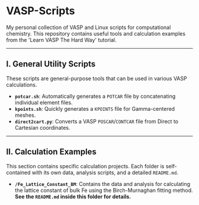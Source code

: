 # VASP-Scripts

My personal collection of VASP and Linux scripts for computational chemistry. This repository contains useful tools and calculation examples from the 'Learn VASP The Hard Way' tutorial.

---

## Ⅰ. General Utility Scripts 

These scripts are general-purpose tools that can be used in various VASP calculations.

* **`potcar.sh`**: Automatically generates a `POTCAR` file by concatenating individual element files.
* **`kpoints.sh`**: Quickly generates a `KPOINTS` file for Gamma-centered meshes.
* **`direct2cart.py`**: Converts a VASP `POSCAR`/`CONTCAR` file from Direct to Cartesian coordinates.

---

## Ⅱ. Calculation Examples 

This section contains specific calculation projects. Each folder is self-contained with its own data, analysis scripts, and a detailed `README.md`.

* **`/Fe_Lattice_Constant_BM`**: Contains the data and analysis for calculating the lattice constant of bulk Fe using the Birch-Murnaghan fitting method. **See the `README.md` inside this folder for details.**
